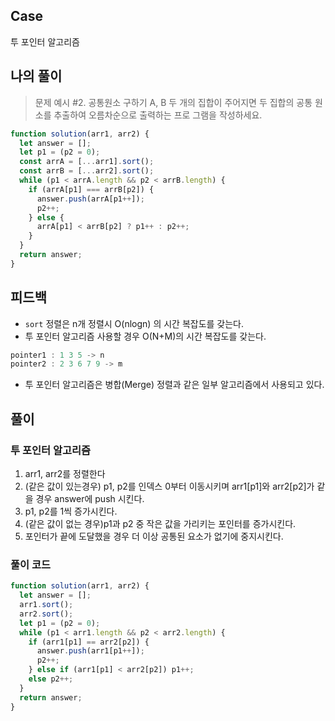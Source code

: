 ## Case

투 포인터 알고리즘

## 나의 풀이

> 문제 예시
> #2. 공통원소 구하기
> A, B 두 개의 집합이 주어지면 두 집합의 공통 원소를 추출하여
> 오름차순으로 출력하는 프로 그램을 작성하세요.

```js
function solution(arr1, arr2) {
  let answer = [];
  let p1 = (p2 = 0);
  const arrA = [...arr1].sort();
  const arrB = [...arr2].sort();
  while (p1 < arrA.length && p2 < arrB.length) {
    if (arrA[p1] === arrB[p2]) {
      answer.push(arrA[p1++]);
      p2++;
    } else {
      arrA[p1] < arrB[p2] ? p1++ : p2++;
    }
  }
  return answer;
}
```

## 피드백

- `sort` 정렬은 n개 정렬시 O(nlogn) 의 시간 복잡도를 갖는다.
- 투 포인터 알고리즘 사용할 경우 O(N+M)의 시간 복잡도를 갖는다.

```js
pointer1 : 1 3 5 -> n
pointer2 : 2 3 6 7 9 -> m
```

- 투 포인터 알고리즘은 병합(Merge) 정렬과 같은 일부 알고리즘에서 사용되고 있다.

## 풀이

### 투 포인터 알고리즘

1. arr1, arr2를 정렬한다
2. (같은 값이 있는경우) p1, p2를 인덱스 0부터 이동시키며 arr1[p1]와 arr2[p2]가 같을 경우 answer에 push 시킨다.
3. p1, p2를 1씩 증가시킨다.
4. (같은 값이 없는 경우)p1과 p2 중 작은 값을 가리키는 포인터를 증가시킨다.
5. 포인터가 끝에 도달했을 경우 더 이상 공통된 요소가 없기에 중지시킨다.

### 풀이 코드

```js
function solution(arr1, arr2) {
  let answer = [];
  arr1.sort();
  arr2.sort();
  let p1 = (p2 = 0);
  while (p1 < arr1.length && p2 < arr2.length) {
    if (arr1[p1] == arr2[p2]) {
      answer.push(arr1[p1++]);
      p2++;
    } else if (arr1[p1] < arr2[p2]) p1++;
    else p2++;
  }
  return answer;
}
```
